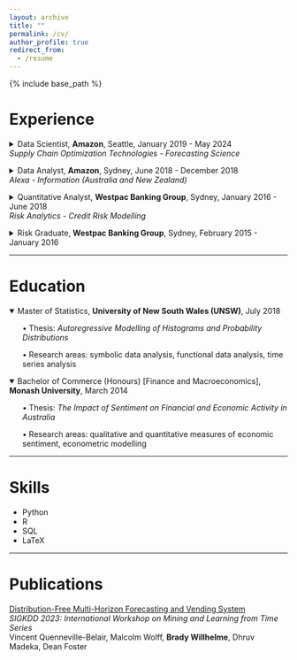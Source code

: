 ```yaml
---
layout: archive
title: ""
permalink: /cv/
author_profile: true
redirect_from:
  - /resume
---
```


{% include base_path %}

Experience
======
<details>
	<summary>
		Data Scientist, <b>Amazon</b>, Seattle, January 2019 - May 2024 <br>
		<i>Supply Chain Optimization Technologies - Forecasting Science</i>
	</summary>
	<ul>	
		&bull; Developed and launched into production systems probabilistic time series forecasting models to predict customer demand for all products sold by Amazon worldwide.
	</ul>
	<ul>
		&bull; Developed (and published at KDD 2023) a novel distribution-free forecasting system including a neural network with Transformer architecture, and a loss function weighted by supply chain planning and purcashing constraints.
	</ul>
	<ul>
		&bull; Researched (and published at an Amazon internal conference) a sampling and quantile estimation algorithm as part of the end-to-end simulation and optimisation of Amazon's supply chain network.
	</ul>
</details>

<p></p>

<details>
	<summary>
		Data Analyst, <b>Amazon</b>, Sydney, June 2018 - December 2018 <br>
		<i>Alexa - Information (Australia and New Zealand)</i>
	</summary>
	<ul>
		&bull; Developed algorithm to identify commonly misheard words for Automated Speech Recognition model improvements.
	</ul>
	<ul>	
		&bull; Built tool to parse reviews from Amazon product webpages, using topic modelling and sentiment analysis to identify customer pain points.
	</ul>
</details>

<p></p>

<details>
	<summary>
		Quantitative Analyst, <b>Westpac Banking Group</b>, Sydney, January 2016 - June 2018 <br>
		<i>Risk Analytics - Credit Risk Modelling</i>
	</summary>
	<ul>	
		&bull; Developed statistical models of probability of default, loss given default and exposure at default under the latest International Financial Reporting Standard (IFRS).
	</ul>
	<ul>
		&bull; Built reporting dashboard used by team to present model outputs to stakeholders, including the algorithm used to calculate observed loss (used for all product types) and the automated download of relevant economic data.
	</ul>
</details>

<p></p>

<details>
	<summary>
		Risk Graduate, <b>Westpac Banking Group</b>, Sydney, February 2015 - January 2016 <br>
	</summary>
	<ul>	
		&bull; Developed algorithm to identify income and expenses from uncategorised transactions, improving income and expense verification at application time.
	</ul>
	<ul>	
		&bull; Analysed probability of default and loss given default models in light of new financial reporting standards.
	</ul>
</details>

---

Education
======
<details open>
	<summary>
		Master of Statistics, <b>University of New South Wales (UNSW)</b>, July 2018
	</summary>
	<ul>
		&bull; Thesis: <i>Autoregressive Modelling of Histograms and Probability Distributions</i>
	</ul>
	<ul>
		&bull; Research areas: symbolic data analysis, functional data analysis, time series analysis
	</ul>
</details>

<p></p>

<details open>
	<summary>
		Bachelor of Commerce (Honours) [Finance and Macroeconomics], <b>Monash University</b>, March 2014
	</summary>
	<ul>
		&bull; Thesis: <i>The Impact of Sentiment on Financial and Economic Activity in Australia</i>
	</ul>
	<ul>
		&bull; Research areas: qualitative and quantitative measures of economic sentiment, econometric modelling
	</ul>
</details>

---

Skills
======
* Python
* R
* SQL
* LaTeX

---

Publications
======
[Distribution-Free Multi-Horizon Forecasting and Vending System](https://www.amazon.science/publications/distribution-free-multi-horizon-forecasting-and-vending-system) \
*SIGKDD 2023: International Workshop on Mining and Learning from Time Series* \
Vincent Quenneville-Belair, Malcolm Wolff, **Brady Willhelme**, Dhruv Madeka, Dean Foster



<!--
  <ul>{% for post in site.publications reversed %}
    {% include archive-single-cv.html %}
  {% endfor %}</ul>
-->
